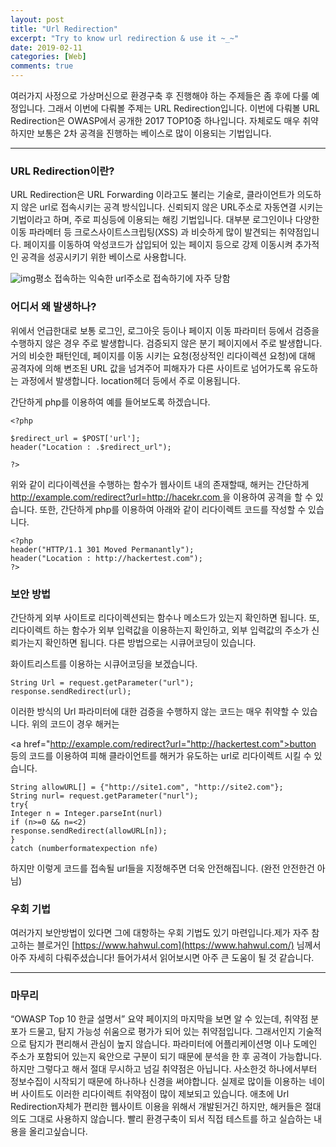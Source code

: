 ```yaml
---
layout: post
title: "Url Redirection"
excerpt: "Try to know url redirection & use it ~_~"
date: 2019-02-11
categories: [Web]
comments: true 
---
```


여러가지 사정으로 가상머신으로 환경구축 후 진행해야 하는 주제들은 좀 후에 다룰 예정입니다. 그래서 이번에 다뤄볼 주제는 URL Redirection입니다. 이번에 다뤄볼 URL Redirection은 OWASP에서 공개한 2017 TOP10중 하나입니다. 자체로도 매우 취약하지만 보통은 2차 공격을 진행하는 베이스로 많이 이용되는 기법입니다. 

------

### URL Redirection이란? 

URL Redirection은 URL Forwarding 이라고도 불리는 기술로, 클라이언트가 의도하지 않은 url로 접속시키는 공격 방식입니다. 신뢰되지 않은 URL주소로 자동연결 시키는 기법이라고 하며, 주로 피싱등에 이용되는 해킹 기법입니다. 대부분 로그인이나 다양한 이동 파라메터 등 크로스사이트스크립팅(XSS) 과 비슷하게 많이 발견되는 취약점입니다. 페이지를 이동하여 악성코드가 삽입되어 있는 페이지 등으로 강제 이동시켜 추가적인 공격을 성공시키기 위한 베이스로 사용합니다.



![img](https://k.kakaocdn.net/dn/5CTi3/btqAnxjLNoZ/1T6XqxAwLuWYt79r9tqeYK/img.png)평소 접속하는 익숙한 url주소로 접속하기에 자주 당함



### 어디서 왜 발생하나? 

위에서 언급한대로 보통 로그인, 로그아웃 등이나 페이지 이동 파라미터 등에서 검증을 수행하지 않은 경우 주로 발생합니다. 검증되지 않은 분기 페이지에서 주로 발생합니다. 거의 비슷한 패턴인데, 페이지를 이동 시키는 요청(정상적인 리다이렉션 요청)에 대해 공격자에 의해 변조된 URL 값을 넘겨주어 피해자가 다른 사이트로 넘어가도록 유도하는 과정에서 발생합니다. location헤더 등에서 주로 이용됩니다.

간단하게 php를 이용하여 예를 들어보도록 하겠습니다.

```
<?php

$redirect_url = $POST['url'];
header("Location : .$redirect_url");

?>
```

위와 같이 리다이렉션을 수행하는 함수가 웹사이트 내의 존재할때, 해커는 간단하게 [http://example.com/redirect?url=http://hacekr.com ](http://example.com/)을 이용하여 공격을 할 수 있습니다.  또한, 간단하게 php를 이용하여 아래와 같이 리다이렉트 코드를 작성할 수 있습니다.

```
<?php
header("HTTP/1.1 301 Moved Permanantly");
header("Location : http://hackertest.com");
?>
```

 

### 보안 방법

간단하게 외부 사이트로 리다이렉션되는 함수나 메소드가 있는지 확인하면 됩니다. 또, 리다이렉트 하는 함수가 외부 입력값을 이용하는지 확인하고, 외부 입력값의 주소가 신뢰가는지 확인하면 됩니다.  다른 방법으로는 시큐어코딩이 있습니다.

화이트리스트를 이용하는 시큐어코딩을 보겠습니다. 

```
String Url = request.getParameter("url");
response.sendRedirect(url);
```

이러한 방식의 Url 파라미터에 대한 검증을 수행하지 않는 코드는 매우 취약할 수 있습니다. 위의 코드이 경우 해커는

<a href="http://example.com/redirect?url="http://hackertest.com">button</a> 등의 코드를 이용하여 피해 클라이언트를 해커가 유도하는 url로 리다이렉트 시킬 수 있습니다. 

```
String allowURL[] = {"http://site1.com", "http://site2.com"};
String nurl= request.getParameter("nurl");
try{  
Integer n = Integer.parseInt(nurl)
if (n>=0 && n=<2)
response.sendRedirect(allowURL[n]);
}
catch (numberformatexpection nfe)
```

하지만 이렇게 코드를 접속될 url들을 지정해주면 더욱 안전해집니다. (완전 안전한건 아님)

### 우회 기법

여러가지 보안방법이 있다면 그에 대항하는 우회 기법도 있기 마련입니다.제가 자주 참고하는 블로거인 [https://www.hahwul.com](https://www.hahwul.com/) 님께서  아주 자세히 다뤄주셨습니다! 들어가셔서 읽어보시면 아주 큰 도움이 될 것 같습니다. 

------


### 마무리

“OWASP Top 10 한글 설명서” 요약 페이지의 마지막을 보면 알 수 있는데, 취약점 분포가 드물고, 탐지 가능성 쉬움으로 평가가 되어 있는 취약점입니다. 그래서인지 기술적으로 탐지가 편리해서 관심이 높지 않습니다. 파라미터에 어플리케이션명 이나 도메인 주소가 포함되어 있는지 육안으로 구분이 되기 때문에 분석을 한 후 공격이 가능합니다. 하지만 그렇다고 해서 절대 무시하고 넘길 취약점은 아닙니다. 사소한것 하나에서부터 정보수집이 시작되기 때문에 하나하나 신경을 써야합니다. 실제로 많이들 이용하는 네이버 사이트도 이러한 리다이렉트 취약점이 많이 제보되고 있습니다. 애초에 Url Redirection자체가 편리한 웹사이트 이용을 위해서 개발된거긴 하지만, 해커들은 절대 의도 그대로 사용하지 않습니다.  빨리 환경구축이 되서 직접 테스트를 하고 실습하는 내용을 올리고싶습니다.
